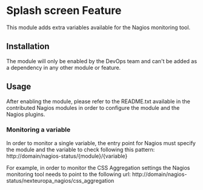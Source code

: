 Splash screen Feature
======================

This module adds extra variables available for the Nagios monitoring tool.

Installation
------------

The module will only be enabled by the DevOps team and can't be added as a dependency in any other module or feature.

Usage
-----
After enabling the module, please refer to the README.txt available in the contributed Nagios modules in order
to configure the module and the Nagios plugins.

### Monitoring a variable

In order to monitor a single variable, the entry point for Nagios must specify the module and the variable to check
following this pattern: http://domain/nagios-status/{module}/{variable}

For example, in order to monitor the CSS Aggregation settings the Nagios monitoring tool needs to point to
the following url: http://domain/nagios-status/nexteuropa_nagios/css_aggregation
